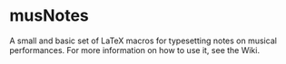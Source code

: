 musNotes
========

A small and basic set of LaTeX macros for typesetting notes on musical performances. For more information on how to use it, see the Wiki.
